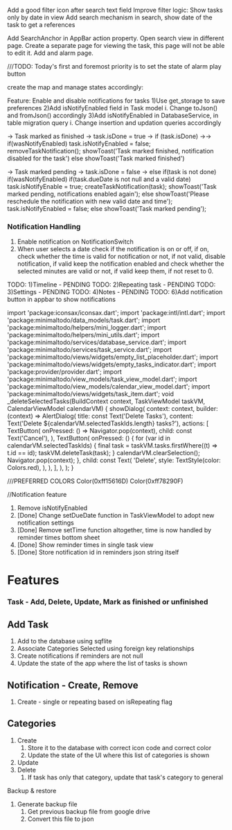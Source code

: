 Add a good filter icon after search text field
Improve filter logic:
    Show tasks only by date in view
    Add search mechanism
    in search, show date of the task to get a references

Add SearchAnchor in AppBar action property.
Open search view in different page.
Create a separate page for viewing the task, this page will not be able to edit it.
Add and alarm page.


///TODO: Today's first and foremost priority is to set the state of alarm play button

create the map and manage states accordingly:

Feature: Enable and disable notifications for tasks
1)Use get_storage to save preferences
2)Add isNotifyEnabled field in Task model
    i.  Change toJson() and fromJson() accordingly
3)Add isNotifyEnabled in DatabaseService, in table migration query
    i.  Change insertion and updation queries accordingly



-> Task marked as finished -> task.isDone = true ->
    if (task.isDone) ->->
        if(wasNotifyEnabled)
            task.isNotifyEnabled = false;
            removeTaskNotification();
            showToast('Task marked finished, notification disabled for the task')
        else
            showToast('Task marked finished')

-> Task marked pending -> task.isDone = false ->
    else if(task is not done)
        if(wasNotifyEnabled)
            if(task.dueDate is not null and a valid date)
                task.isNotifyEnable = true;
                createTaskNotification(task);
                showToast('Task marked pending, notifications enabled again');
            else
                showToast('Please reschedule the notification with new valid date and time');
                task.isNotifyEnabled = false;
         else
            showToast('Task marked pending');
            
            
### **Notification Handling**

1. Enable notification on NotificationSwitch
2. When user selects a date check if the notification is on or off, if on, check whether the time is valid for notification or not, if not valid, disable notification, if valid keep the notification enabled and check whether the selected minutes are valid or not, if valid keep them, if not reset to 0.



TODO: 1)Timeline - PENDING
TODO: 2)Repeating task - PENDING
TODO: 3)Settings - PENDING
TODO: 4)Notes - PENDING
TODO: 6)Add notification button in appbar to show notifications


import 'package:iconsax/iconsax.dart';
import 'package:intl/intl.dart';
import 'package:minimaltodo/data_models/task.dart';
import 'package:minimaltodo/helpers/mini_logger.dart';
import 'package:minimaltodo/helpers/mini_utils.dart';
import 'package:minimaltodo/services/database_service.dart';
import 'package:minimaltodo/services/task_service.dart';
import 'package:minimaltodo/views/widgets/empty_list_placeholder.dart';
import 'package:minimaltodo/views/widgets/empty_tasks_indicator.dart';
import 'package:provider/provider.dart';
import 'package:minimaltodo/view_models/task_view_model.dart';
import 'package:minimaltodo/view_models/calendar_view_model.dart';
import 'package:minimaltodo/views/widgets/task_item.dart';
void _deleteSelectedTasks(BuildContext context, TaskViewModel taskVM, CalendarViewModel calendarVM) {
    showDialog(
      context: context,
      builder: (context) => AlertDialog(
        title: const Text('Delete Tasks'),
        content: Text('Delete ${calendarVM.selectedTaskIds.length} tasks?'),
        actions: [
          TextButton(
            onPressed: () => Navigator.pop(context),
            child: const Text('Cancel'),
          ),
          TextButton(
            onPressed: () {
              for (var id in calendarVM.selectedTaskIds) {
                final task = taskVM.tasks.firstWhere((t) => t.id == id);
                taskVM.deleteTask(task);
              }
              calendarVM.clearSelection();
              Navigator.pop(context);
            },
            child: const Text(
              'Delete',
              style: TextStyle(color: Colors.red),
            ),
          ),
        ],
      ),
    );
  }


///PREFERRED COLORS
Color(0xff15616D)
Color(0xff78290F)

//Notification feature

1) Remove isNotifyEnabled 
2) [Done] Change setDueDate function in TaskViewModel to adopt new notification settings
3) [Done] Remove setTime function altogether, time is now handled by reminder times bottom sheet
4) [Done] Show reminder times in single task view
5) [Done] Store notification id in reminders json string itself

# Features
### Task - Add, Delete, Update, Mark as finished or unfinished
## Add Task
1. Add to the database using sqflite
2. Associate Categories Selected using foreign key relationships
3. Create notifications if reminders are not null
4. Update the state of the app where the list of tasks is shown

## Notification - Create, Remove
1. Create - single or repeating based on isRepeating flag

## Categories 
1. Create
   1. Store it to the database with correct icon code and correct color
   2. Update the state of the UI where this list of categories is shown
2. Update
3. Delete
   1. If task has only that category, update that task's category to general


Backup & restore

1. Generate backup file
   1. Get previous backup file from google drive
   2. Convert this file to json  
      
   
